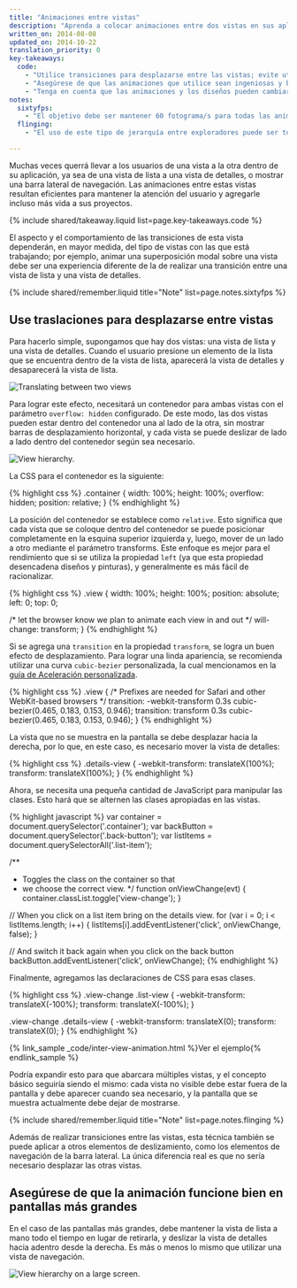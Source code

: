 ```yaml
---
title: "Animaciones entre vistas"
description: "Aprenda a colocar animaciones entre dos vistas en sus aplicaciones."
written_on: 2014-08-08
updated_on: 2014-10-22
translation_priority: 0
key-takeaways:
  code:
    - "Utilice transiciones para desplazarse entre las vistas; evite utilizar`left`, `top` u otras propiedades que desencadenen diseños."
    - "Asegúrese de que las animaciones que utilice sean ingeniosas y breves."
    - "Tenga en cuenta que las animaciones y los diseños pueden cambiar a medida que aumentan los tamaños de las pantallas; lo que funciona correctamente en una pantalla más chica puede verse extraño en un contexto de escritorio."
notes:
  sixtyfps:
    - "El objetivo debe ser mantener 60 fotograma/s para todas las animaciones. De ese modo, sus usuarios no experimentarán animaciones entrecortadas que los saquen de la experiencia. Mucho antes de que se inicie la animación, asegúrese de que will-change esté establecido en todos los elementos de las animaciones para todo lo que desea modificar. Para las transiciones de vistas, es muy probable que desee utilizar <code>will-change: transform</code>."
  flinging:
    - "El uso de este tipo de jerarquía entre exploradores puede ser todo un desafío. Por ejemplo, en iOS se requiere una propiedad adicional de CSS: <code>-webkit-overflow-scrolling: touch</code> para ‘volver a habilitar’ el desplazamiento, pero esto no permite tener control sobre el eje en el que se aplica, tal como se puede hacer con la propiedad estándar de desbordamiento. Asegúrese de probar la implementación en diferentes dispositivos."

---
```


<p class="intro">
  Muchas veces querrá llevar a los usuarios de una vista a la otra dentro de su aplicación, ya sea de una vista de lista a una vista de detalles, o mostrar una barra lateral de navegación. Las animaciones entre estas vistas resultan eficientes para mantener la atención del usuario y agregarle incluso más vida a sus proyectos.
</p>

{% include shared/takeaway.liquid list=page.key-takeaways.code %}

El aspecto y el comportamiento de las transiciones de esta vista dependerán, en mayor medida, del tipo de vistas con las que está trabajando; por ejemplo, animar una superposición modal sobre una vista debe ser una experiencia diferente de la de realizar una transición entre una vista de lista y una vista de detalles.

{% include shared/remember.liquid title="Note" list=page.notes.sixtyfps %}

## Use traslaciones para desplazarse entre vistas

Para hacerlo simple, supongamos que hay dos vistas: una vista de lista y una vista de detalles. Cuando el usuario presione un elemento de la lista que se encuentra dentro de la vista de lista, aparecerá la vista de detalles y desaparecerá la vista de lista.

<img src="imgs/gifs/view-translate.gif" alt="Translating between two views" />

Para lograr este efecto, necesitará un contenedor para ambas vistas con el parámetro `overflow: hidden` configurado. De este modo, las dos vistas pueden estar dentro del contenedor una al lado de la otra, sin mostrar barras de desplazamiento horizontal, y cada vista se puede deslizar de lado a lado dentro del contenedor según sea necesario.

<img src="imgs/container-two-views.svg" alt="View hierarchy." />

La CSS para el contenedor es la siguiente:

{% highlight css %}
.container {
  width: 100%;
  height: 100%;
  overflow: hidden;
  position: relative;
}
{% endhighlight %}

La posición del contenedor se establece como `relative`. Esto significa que cada vista que se coloque dentro del contenedor se puede posicionar completamente en la esquina superior izquierda y, luego, mover de un lado a otro mediante el parámetro transforms. Este enfoque es mejor para el rendimiento que si se utiliza la propiedad `left` (ya que esta propiedad desencadena diseños y pinturas), y generalmente es más fácil de racionalizar.

{% highlight css %}
.view {
  width: 100%;
  height: 100%;
  position: absolute;
  left: 0;
  top: 0;

  /* let the browser know we plan to animate
     each view in and out */
  will-change: transform;
}
{% endhighlight %}

Si se agrega una `transition` en la propiedad `transform`, se logra un buen efecto de desplazamiento. Para lograr una linda apariencia, se recomienda utilizar una curva `cubic-bezier` personalizada, la cual mencionamos en la [guía de Aceleración personalizada](custom-easing.html).

{% highlight css %}
.view {
  /* Prefixes are needed for Safari and other WebKit-based browsers */
  transition: -webkit-transform 0.3s cubic-bezier(0.465, 0.183, 0.153, 0.946);
  transition: transform 0.3s cubic-bezier(0.465, 0.183, 0.153, 0.946);
}
{% endhighlight %}

La vista que no se muestra en la pantalla se debe desplazar hacia la derecha, por lo que, en este caso, es necesario mover la vista de detalles:

{% highlight css %}
.details-view {
  -webkit-transform: translateX(100%);
  transform: translateX(100%);
}
{% endhighlight %}

Ahora, se necesita una pequeña cantidad de JavaScript para manipular las clases. Esto hará que se alternen las clases apropiadas en las vistas.

{% highlight javascript %}
var container = document.querySelector('.container');
var backButton = document.querySelector('.back-button');
var listItems = document.querySelectorAll('.list-item');

/**
 * Toggles the class on the container so that
 * we choose the correct view.
 */
function onViewChange(evt) {
  container.classList.toggle('view-change');
}

// When you click on a list item bring on the details view.
for (var i = 0; i < listItems.length; i++) {
  listItems[i].addEventListener('click', onViewChange, false);
}

// And switch it back again when you click on the back button
backButton.addEventListener('click', onViewChange);
{% endhighlight %}

Finalmente, agregamos las declaraciones de CSS para esas clases.

{% highlight css %}
.view-change .list-view {
  -webkit-transform: translateX(-100%);
  transform: translateX(-100%);
}

.view-change .details-view {
  -webkit-transform: translateX(0);
  transform: translateX(0);
}
{% endhighlight %}

{% link_sample _code/inter-view-animation.html %}Ver el ejemplo{% endlink_sample %}

Podría expandir esto para que abarcara múltiples vistas, y el concepto básico seguiría siendo el mismo: cada vista no visible debe estar fuera de la pantalla y debe aparecer cuando sea necesario, y la pantalla que se muestra actualmente debe dejar de mostrarse.

{% include shared/remember.liquid title="Note" list=page.notes.flinging %}

Además de realizar transiciones entre las vistas, esta técnica también se puede aplicar a otros elementos de deslizamiento, como los elementos de navegación de la barra lateral. La única diferencia real es que no sería necesario desplazar las otras vistas.

## Asegúrese de que la animación funcione bien en pantallas más grandes

En el caso de las pantallas más grandes, debe mantener la vista de lista a mano todo el tiempo en lugar de retirarla, y deslizar la vista de detalles hacia adentro desde la derecha. Es más o menos lo mismo que utilizar una vista de navegación.

<img src="imgs/container-two-views-ls.svg" alt="View hierarchy on a large screen." />


